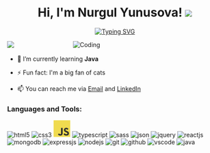 <h1 align="center">
  Hi, I'm Nurgul Yunusova! <img src="https://media.giphy.com/media/mGcNjsfWAjY5AEZNw6/giphy.gif" width="60">
</h1>
<p align="center">
  <a href="https://git.io/typing-svg">
    <img src="https://readme-typing-svg.demolab.com?font=Poppins&weight=500&size=25&pause=1000&color=064581&center=true&vCenter=true&width=435&lines=Full-stack+Developer" alt="Typing SVG" />
  </a>
</p>

<img align="right" alt="Coding" width="350" src="https://theprintedcat.com/wp-content/uploads/2021/08/keyboard-cat-transp2.gif">

![](https://komarev.com/ghpvc/?username=NurgulYunusova)

- 🌱 I’m currently learning **Java**

- ⚡ Fun fact: I'm a big fan of cats

- 📫 You can reach me via [Email](mailto:nurgulyunusovaa@gmail.com) and [LinkedIn](https://linkedin.com/in/nyunusova)

<h3 align="left">Languages and Tools:</h3>

<p align="left">
    <img src="https://www.vectorlogo.zone/logos/w3_html5/w3_html5-icon.svg" alt="html5" title="HTML" width="40" height="40"/>
    <img src="https://www.vectorlogo.zone/logos/w3_css/w3_css-icon.svg" alt="css3" title="CSS" width="40" height="40"/>
    <img src="https://raw.githubusercontent.com/devicons/devicon/master/icons/javascript/javascript-original.svg" alt="javascript" title="JavaScript" width="40" height="40"/>
    <img src="https://www.vectorlogo.zone/logos/typescriptlang/typescriptlang-icon.svg" alt="typescript" title="TypeScript" width="40" height="40"/>
    <img src="https://www.vectorlogo.zone/logos/sass-lang/sass-lang-icon.svg" alt="sass" title="SASS" width="40" height="40"/>
    <img src="https://www.vectorlogo.zone/logos/json/json-icon.svg" alt="json" title="JSON" width="40" height="40"/>
    <img src="https://www.vectorlogo.zone/logos/jquery/jquery-icon.svg" alt="jquery" title="jQuery" width="40" height="40"/>
    <img src="https://www.vectorlogo.zone/logos/reactjs/reactjs-icon.svg" alt="reactjs" title="ReactJS" width="40" height="40"/>
    <img src="https://www.vectorlogo.zone/logos/mongodb/mongodb-icon.svg" alt="mongodb" title="MongoDB" width="40" height="40"/>
    <img src="https://www.vectorlogo.zone/logos/expressjs/expressjs-icon.svg" alt="expressjs" title="Express.js" width="40" height="40"/>
    <img src="https://www.vectorlogo.zone/logos/nodejs/nodejs-icon.svg" alt="nodejs" title="Node.js" width="40" height="40"/>
    <img src="https://www.vectorlogo.zone/logos/git-scm/git-scm-icon.svg" alt="git" title="Git" width="40" height="40"/>
    <img src="https://www.vectorlogo.zone/logos/github/github-tile.svg" alt="github" title="Github" width="40" height="40"/>
    <img src="https://www.vectorlogo.zone/logos/visualstudio_code/visualstudio_code-icon.svg" alt="vscode" title="VS Code" width="40" height="40"/>
    <img src="https://www.vectorlogo.zone/logos/java/java-icon.svg" alt="java" title="Java" width="40" height="40"/>
</p>
